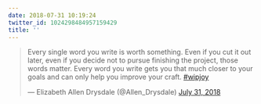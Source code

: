```yaml
---
date: 2018-07-31 10:19:24
twitter_id: 1024298484957159429
title: ''
---
```


<blockquote class="twitter-tweet"><p lang="en" dir="ltr">Every single word you write is worth something. Even if you cut it out later, even if you decide not to pursue finishing the project, those words matter. Every word you write gets you that much closer to your goals and can only help you improve your craft.  <a href="https://twitter.com/hashtag/wipjoy?src=hash&amp;ref_src=twsrc%5Etfw">#wipjoy</a></p>&mdash; Elizabeth Allen Drysdale (@Allen_Drysdale) <a href="https://twitter.com/Allen_Drysdale/status/1024289801783001088?ref_src=twsrc%5Etfw">July 31, 2018</a></blockquote>
<script async src="https://platform.twitter.com/widgets.js" charset="utf-8"></script>
